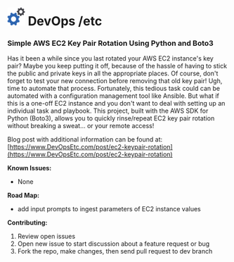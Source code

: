 <h1> <img src="image/logo.png"> DevOps /etc</h1>

### Simple AWS EC2 Key Pair Rotation Using Python and Boto3

Has it been a while since you last rotated your AWS EC2 instance's key pair? Maybe you keep putting it off, because of the hassle of having to stick the public and private keys in all the appropriate places. Of course, don't forget to test your new connection before removing that old key pair! Ugh, time to automate that process. Fortunately, this tedious task could can be automated with a configuration management tool like Ansible. But what if this is a one-off EC2 instance and you don't want to deal with setting up an individual task and playbook. This project, built with the AWS SDK for Python (Boto3), allows you to quickly rinse/repeat EC2 key pair rotation without breaking a sweat... or your remote access!

Blog post with additional information can be found at:  [https://www.DevOpsEtc.com/post/ec2-keypair-rotation](https://www.DevOpsEtc.com/post/ec2-keypair-rotation)

**Known Issues:**
- None

**Road Map:**
- add input prompts to ingest parameters of EC2 instance values

**Contributing:**
1. Review open issues
2. Open new issue to start discussion about a feature request or bug
3. Fork the repo, make changes, then send pull request to dev branch
